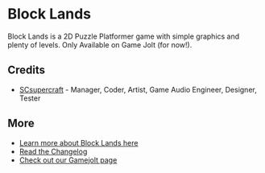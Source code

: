 # Block Lands

Block Lands is a 2D Puzzle Platformer game with simple graphics and plenty of levels.
Only Available on Game Jolt (for now!).

## Credits

-   [SCsupercraft](https://scratch.mit.edu/users/SCsupercraft/) - Manager, Coder, Artist, Game Audio Engineer, Designer, Tester

## More

-   [Learn more about Block Lands here](../block-lands)
-   [Read the Changelog](../block-lands/changelog)
-   [Check out our Gamejolt page](https://gamejolt.com/games/block-lands/858006)
